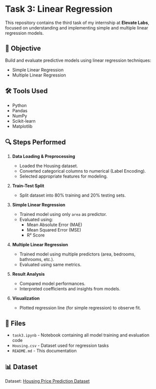 # Task 3: Linear Regression

This repository contains the third task of my internship at **Elevate Labs**, focused on understanding and implementing simple and multiple linear regression models.

## 📌 Objective

Build and evaluate predictive models using linear regression techniques:

- Simple Linear Regression
- Multiple Linear Regression

## 🛠️ Tools Used

- Python
- Pandas
- NumPy
- Scikit-learn
- Matplotlib

## 🔍 Steps Performed

1. **Data Loading & Preprocessing**  
   - Loaded the Housing dataset.
   - Converted categorical columns to numerical (Label Encoding).
   - Selected appropriate features for modeling.

2. **Train-Test Split**  
   - Split dataset into 80% training and 20% testing sets.

3. **Simple Linear Regression**  
   - Trained model using only `area` as predictor.
   - Evaluated using:
     - Mean Absolute Error (MAE)
     - Mean Squared Error (MSE)
     - R² Score

4. **Multiple Linear Regression**  
   - Trained model using multiple predictors (area, bedrooms, bathrooms, etc.).
   - Evaluated using same metrics.

5. **Result Analysis**  
   - Compared model performances.
   - Interpreted coefficients and insights from models.

6. **Visualization**  
   - Plotted regression line (for simple regression) to observe fit.

## 📁 Files

- `task3.ipynb` - Notebook containing all model training and evaluation code
- `Housing.csv` - Dataset used for regression tasks
- `README.md` - This documentation

## 📊 Dataset

Dataset: [Housing Price Prediction Dataset](https://www.kaggle.com/datasets/harishkumardatalab/housing-price-prediction)
